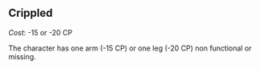 ## Crippled

*Cost*: -15 or -20 CP

The character has one arm (-15 CP) or one leg (-20 CP) non
functional or missing.
